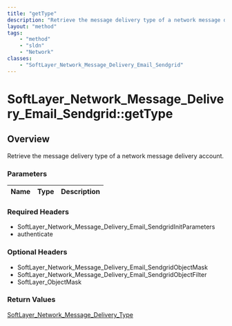 ```yaml
---
title: "getType"
description: "Retrieve the message delivery type of a network message delivery account."
layout: "method"
tags:
    - "method"
    - "sldn"
    - "Network"
classes:
    - "SoftLayer_Network_Message_Delivery_Email_Sendgrid"
---
```

# SoftLayer_Network_Message_Delivery_Email_Sendgrid::getType
## Overview 
Retrieve the message delivery type of a network message delivery account.

### Parameters 
|Name | Type | Description |
| --- | --- | --- |


### Required Headers
* SoftLayer_Network_Message_Delivery_Email_SendgridInitParameters
* authenticate

### Optional Headers
* SoftLayer_Network_Message_Delivery_Email_SendgridObjectMask
* SoftLayer_Network_Message_Delivery_Email_SendgridObjectFilter
* SoftLayer_ObjectMask

### Return Values
<a href='/reference/datatypes/SoftLayer_Network_Message_Delivery_Type'>SoftLayer_Network_Message_Delivery_Type </a>
